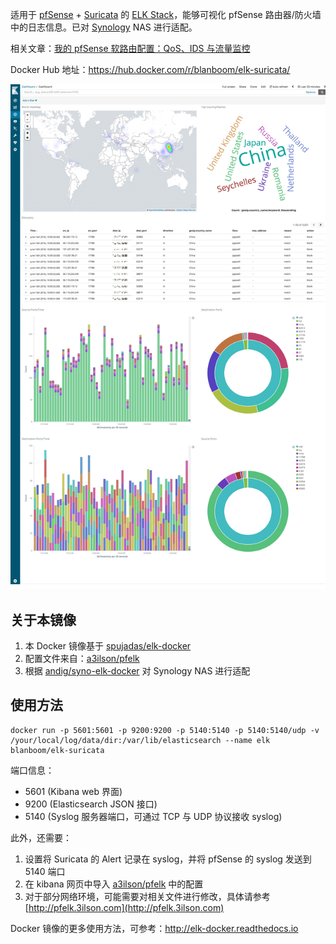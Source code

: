 适用于 [pfSense](https://www.pfsense.org) + [Suricata](https://suricata-ids.org) 的 [ELK Stack](https://www.elastic.co/elk-stack)，能够可视化 pfSense 路由器/防火墙中的日志信息。已对 [Synology](https://www.synology.com/zh-cn) NAS 进行适配。

相关文章：[我的 pfSense 软路由配置：QoS、IDS 与流量监控](https://blanboom.org/2018/pfsense-setup/)

Docker Hub 地址：https://hub.docker.com/r/blanboom/elk-suricata/

![](https://raw.githubusercontent.com/blanboom/docker-elk-suricata/master/screenshot.jpg)

## 关于本镜像

1. 本 Docker 镜像基于 [spujadas/elk-docker](https://github.com/spujadas/elk-docker)
2. 配置文件来自：[a3ilson/pfelk](https://github.com/a3ilson/pfelk/)
3. 根据 [andig/syno-elk-docker](https://github.com/andig/syno-elk-docker) 对 Synology NAS 进行适配

## 使用方法

```
docker run -p 5601:5601 -p 9200:9200 -p 5140:5140 -p 5140:5140/udp -v /your/local/log/data/dir:/var/lib/elasticsearch --name elk blanboom/elk-suricata
```

端口信息：

- 5601 (Kibana web 界面)
- 9200 (Elasticsearch JSON 接口)
- 5140 (Syslog 服务器端口，可通过 TCP 与 UDP 协议接收 syslog)

此外，还需要：

1. 设置将 Suricata 的 Alert 记录在 syslog，并将 pfSense 的 syslog 发送到 5140 端口
2. 在 kibana 网页中导入 [a3ilson/pfelk](https://github.com/a3ilson/pfelk/) 中的配置
3. 对于部分网络环境，可能需要对相关文件进行修改，具体请参考 [http://pfelk.3ilson.com](http://pfelk.3ilson.com)

Docker 镜像的更多使用方法，可参考：http://elk-docker.readthedocs.io
